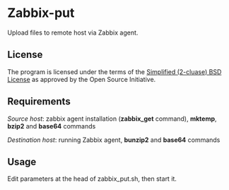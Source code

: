 Zabbix-put
==========

Upload files to remote host via Zabbix agent.

License
-------

The program is licensed under the terms of the [Simplified (2-cluase) BSD License](http://opensource.org/licenses/BSD-2-Clause) as approved by the Open Source Initiative.

Requirements
------------

_Source host_: zabbix agent installation (**zabbix_get** command), **mktemp**, **bzip2** and **base64** commands

_Destination host_: running Zabbix agent, **bunzip2** and **base64** commands

Usage
-----

Edit parameters at the head of zabbix_put.sh, then start it.
